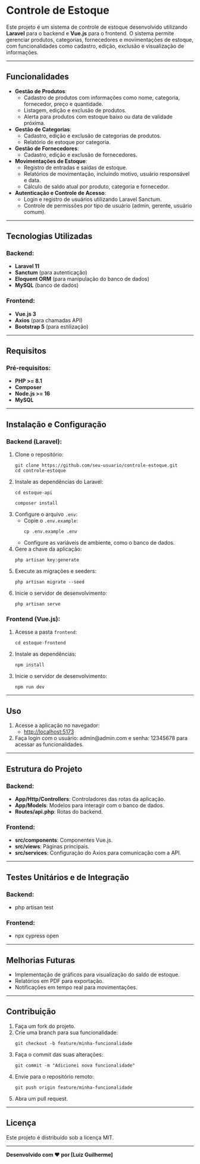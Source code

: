 # Controle de Estoque

Este projeto é um sistema de controle de estoque desenvolvido utilizando **Laravel** para o backend e **Vue.js** para o frontend. O sistema permite gerenciar produtos, categorias, fornecedores e movimentações de estoque, com funcionalidades como cadastro, edição, exclusão e visualização de informações.

---

## Funcionalidades

<ul>
  <li><strong>Gestão de Produtos</strong>:
    <ul>
      <li>Cadastro de produtos com informações como nome, categoria, fornecedor, preço e quantidade.</li>
      <li>Listagem, edição e exclusão de produtos.</li>
      <li>Alerta para produtos com estoque baixo ou data de validade próxima.</li>
    </ul>
  </li>
  <li><strong>Gestão de Categorias</strong>:
    <ul>
      <li>Cadastro, edição e exclusão de categorias de produtos.</li>
      <li>Relatório de estoque por categoria.</li>
    </ul>
  </li>
  <li><strong>Gestão de Fornecedores</strong>:
    <ul>
      <li>Cadastro, edição e exclusão de fornecedores.</li>
    </ul>
  </li>
  <li><strong>Movimentações de Estoque</strong>:
    <ul>
      <li>Registro de entradas e saídas de estoque.</li>
      <li>Relatórios de movimentação, incluindo motivo, usuário responsável e data.</li>
      <li>Cálculo de saldo atual por produto, categoria e fornecedor.</li>
    </ul>
  </li>
  <li><strong>Autenticação e Controle de Acesso</strong>:
    <ul>
      <li>Login e registro de usuários utilizando Laravel Sanctum.</li>
      <li>Controle de permissões por tipo de usuário (admin, gerente, usuário comum).</li>
    </ul>
  </li>
</ul>

---

## Tecnologias Utilizadas

<h3>Backend:</h3>
<ul>
  <li><strong>Laravel 11</strong></li>
  <li><strong>Sanctum</strong> (para autenticação)</li>
  <li><strong>Eloquent ORM</strong> (para manipulação do banco de dados)</li>
  <li><strong>MySQL</strong> (banco de dados)</li>
</ul>

<h3>Frontend:</h3>
<ul>
  <li><strong>Vue.js 3</strong></li>
  <li><strong>Axios</strong> (para chamadas API)</li>
  <li><strong>Bootstrap 5</strong> (para estilização)</li>
</ul>

---

## Requisitos

<h3>Pré-requisitos:</h3>
<ul>
  <li><strong>PHP >= 8.1</strong></li>
  <li><strong>Composer</strong></li>
  <li><strong>Node.js >= 16</strong></li>
  <li><strong>MySQL</strong></li>
</ul>

---

## Instalação e Configuração

<h3>Backend (Laravel):</h3>

<ol>
  <li>Clone o repositório:
    <pre><code>git clone https://github.com/seu-usuario/controle-estoque.git
cd controle-estoque</code></pre>
  </li>
  <li>Instale as dependências do Laravel:
    <pre><code>cd estoque-api</code></pre>
    <pre><code>composer install</code></pre>
  </li>
  <li>Configure o arquivo <code>.env</code>:
    <ul>
      <li>Copie o <code>.env.example</code>:
        <pre><code>cp .env.example .env</code></pre>
      </li>
      <li>Configure as variáveis de ambiente, como o banco de dados.</li>
    </ul>
  </li>
  <li>Gere a chave da aplicação:
    <pre><code>php artisan key:generate</code></pre>
  </li>
  <li>Execute as migrações e seeders:
    <pre><code>php artisan migrate --seed</code></pre>
  </li>
  <li>Inicie o servidor de desenvolvimento:
    <pre><code>php artisan serve</code></pre>
  </li>
</ol>

<h3>Frontend (Vue.js):</h3>

<ol>
  <li>Acesse a pasta <code>frontend</code>:
    <pre><code>cd estoque-frontend</code></pre>
  </li>
  <li>Instale as dependências:
    <pre><code>npm install</code></pre>
  </li>
  <li>Inicie o servidor de desenvolvimento:
    <pre><code>npm run dev</code></pre>
  </li>
</ol>

---

## Uso

<ol>
  <li>Acesse a aplicação no navegador:
    <ul>
      <li><a href="http://localhost:5173">http://localhost:5173</a></li>
    </ul>
  </li>
  <li>Faça login com o usuário: admin@admin.com e senha: 12345678 para acessar as funcionalidades.</li>
</ol>

---

## Estrutura do Projeto

<h3>Backend:</h3>
<ul>
  <li><strong>App/Http/Controllers</strong>: Controladores das rotas da aplicação.</li>
  <li><strong>App/Models</strong>: Modelos para interagir com o banco de dados.</li>
  <li><strong>Routes/api.php</strong>: Rotas do backend.</li>
</ul>

<h3>Frontend:</h3>
<ul>
  <li><strong>src/components</strong>: Componentes Vue.js.</li>
  <li><strong>src/views</strong>: Páginas principais.</li>
  <li><strong>src/services</strong>: Configuração do Axios para comunicação com a API.</li>
</ul>

---

## Testes Unitários e de Integração

<h3>Backend:</h3>
<ul>
  <li>php artisan test</li>
</ul>

<h3>Frontend:</h3>
<ul>  
  <li>npx cypress open</li>
</ul>

---

## Melhorias Futuras

<ul>
  <li>Implementação de gráficos para visualização do saldo de estoque.</li>
  <li>Relatórios em PDF para exportação.</li>
  <li>Notificações em tempo real para movimentações.</li>
</ul>

---

## Contribuição

<ol>
  <li>Faça um fork do projeto.</li>
  <li>Crie uma branch para sua funcionalidade:
    <pre><code>git checkout -b feature/minha-funcionalidade</code></pre>
  </li>
  <li>Faça o commit das suas alterações:
    <pre><code>git commit -m "Adicionei nova funcionalidade"</code></pre>
  </li>
  <li>Envie para o repositório remoto:
    <pre><code>git push origin feature/minha-funcionalidade</code></pre>
  </li>
  <li>Abra um pull request.</li>
</ol>

---

## Licença

Este projeto é distribuído sob a licença MIT.

---

<strong>Desenvolvido com ❤️ por [Luiz Guilherme]</strong>
